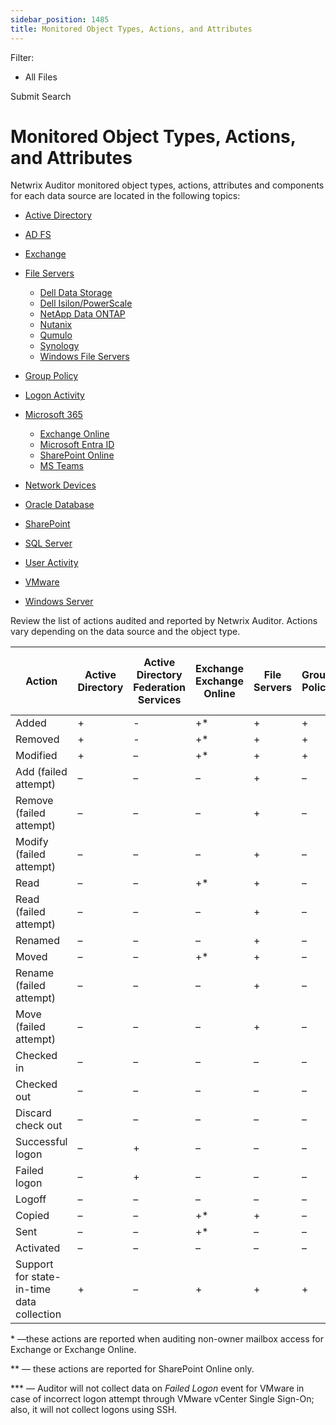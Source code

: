 ```yaml
---
sidebar_position: 1485
title: Monitored Object Types, Actions, and Attributes
---
```


Filter: 

* All Files

Submit Search

# Monitored Object Types, Actions, and Attributes

Netwrix Auditor monitored object types, actions, attributes and components for each data source are located in the following topics:

* [Active Directory](../Configuration/ActiveDirectory/Overview)
* [AD FS](../Configuration/ActiveDirectoryFederatedServices/Overview)
* [Exchange](../Configuration/Exchange/Overview)
* [File Servers](../Configuration/FileServers/Overview)

  * [Dell Data Storage](../Configuration/FileServers/DellDataStorage/Overview)
  * [Dell Isilon/PowerScale](../Configuration/FileServers/DellIsilon/Overview)
  * [NetApp Data ONTAP](../Configuration/FileServers/NetAppCMode/Overview)
  * [Nutanix](../Configuration/FileServers/Nutanix/Overview)
  * [Qumulo](../Configuration/FileServers/Qumulo/Overview)
  * [Synology](../Configuration/FileServers/Synology/Overview)
  * [Windows File Servers](../Configuration/FileServers/Windows/Overview)
* [Group Policy](../Configuration/GroupPolicy/Overview)
* [Logon Activity](../Configuration/LogonActivity/Overview)
* [Microsoft 365](../Configuration/Microsoft365/Overview)

  * [Exchange Online](../Configuration/Microsoft365/ExchangeOnline/Overview)
  * [Microsoft Entra ID](../Configuration/Microsoft365/MicrosoftEntraID/Overview)
  * [SharePoint Online](../Configuration/Microsoft365/SharePointOnline/Overview)
  * [MS Teams](../Configuration/Microsoft365/Teams/Overview)
* [Network Devices](../Configuration/NetworkDevices/Overview)
* [Oracle Database](../Configuration/Oracle/Overview)
* [SharePoint](../Configuration/SharePoint/Overview)
* [SQL Server](../Configuration/SQLServer/Overview)
* [User Activity](../Configuration/UserActivity/Overview)
* [VMware](../Configuration/VMware/Overview)
* [Windows Server](../Configuration/WindowsServer/Overview)

Review the list of actions audited and reported by Netwrix Auditor. Actions vary depending on the data source and the object type.

| Action | Active Directory | Active Directory Federation Services | Exchange  Exchange Online | File Servers | Group Policy | Logon Activity | Microsoft Entra ID (formerly Azure AD) | Oracle database | SharePoint  SharePoint Online | SQL Server | User Activity | VMware Servers | Windows Server |
| --- | --- | --- | --- | --- | --- | --- | --- | --- | --- | --- | --- | --- | --- |
| Added | + | - | +\* | + | + | – | + | + | + | + | – | + | + |
| Removed | + | - | +\* | + | + | – | + | + | + | + | – | + | + |
| Modified | + | – | +\* | + | + | – | + | + | + | + | – | + | + |
| Add (failed attempt) | – | – | – | + | – | – | – | + | – | – | – | – | – |
| Remove (failed attempt) | – | – | – | + | – | – | – | + | – | – | – | – | – |
| Modify (failed attempt) | – | – | – | + | – | – | – | + | – | – | – | – | + |
| Read | – | – | +\* | + | – | – | – | + | + | – | – | – | – |
| Read (failed attempt) | – | – | – | + | – | – | – | + | – | – | – | – | – |
| Renamed | – | – | – | + | – | – | – | + | +\*\* | – | – | – | – |
| Moved | – | – | +\* | + | – | – | – | – | + | – | – | – | – |
| Rename (failed attempt) | – | – | – | + | – | – | – | + | – | – | – | – | – |
| Move (failed attempt) | – | – | – | + | – | – | – | – | – | – | – | – | – |
| Checked in | – | – | – | – | – | – | – | – | + | – | – | – | – |
| Checked out | – | – | – | – | – | – | – | – | + | – | – | – | – |
| Discard check out | – | – | – | – | – | – | – | – | + | – | – | – | – |
| Successful logon | – | + | – | – | – | + | + | + | – | + | – | + | – |
| Failed logon | – | + | – | – | – | + | + | + | – | + | – | +\*\*\* | – |
| Logoff | – | – | – | – | – | – | – | + | – | – | – | – | – |
| Copied | – | – | +\* | + | – | – | – | – | +\*\* | – | – | – | – |
| Sent | – | – | +\* | – | – | – | – | – | – | – | – | – | – |
| Activated | – | – | – | – | – | – | – | – | – | – | + | – | – |
| Support for state-in-time data collection | + | – | + | + | + | - | + | - | + | - | - | + | + |

\* —these actions are reported when auditing non-owner mailbox access for Exchange or Exchange Online.

\*\* — these actions are reported for SharePoint Online only.

\*\*\* — Auditor will not collect data on *Failed Logon* event for VMware in case of incorrect logon attempt through VMware vCenter Single Sign-On; also, it will not collect logons using SSH.